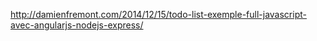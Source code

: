 
http://damienfremont.com/2014/12/15/todo-list-exemple-full-javascript-avec-angularjs-nodejs-express/
